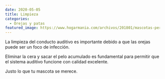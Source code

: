 ```yaml
---
date: 2020-05-05
title: Limpieza
categories:
  - Orejas y patas 
featured_image: https://www.hogarmania.com/archivos/201801/mascotas-perros-limpiar-orejas-848x477x80xX.jpg
---
```


La limpieza del conducto auditivo es importante debido a que las orejas puede ser un foco de infección. 

Eliminar la cera y sacar el pelo acumulado es fundamental para permitir que el sistema auditivo funcione con calidad excelente.

Justo lo que tu mascota se merece.


